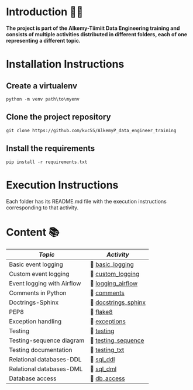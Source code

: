 # **Introduction** :rocket::rocket:

**The project is part of the Alkemy-Tiimiit Data Engineering training and consists of multiple activities distributed in different folders, each of one representing a different topic.** 

# **Installation Instructions**

## **Create a virtualenv**

    python -m venv path\to\myenv

## **Clone the project repository**

    git clone https://github.com/kvc55/AlkemyP_data_engineer_training

## **Install the requirements**

    pip install -r requirements.txt

# **Execution Instructions**

Each folder has its README.md file with the execution instructions corresponding to that activity.

# **Content** :books:

| *Topic*                         | *Activity*  |
|-------------------------------|-----------|
| Basic event logging           |:link: [basic_logging](https://github.com/kvc55/DE_training/tree/main/unit3_basic_logging)           |
| Custom event logging          |:link: [custom_logging](https://github.com/kvc55/DE_training/tree/main/unit4_custom_logging)           |
| Event logging with Airflow    |:link: [logging_airflow](https://github.com/kvc55/DE_training/tree/main/unit5_logging_airflow)           |
| Comments in Python            |:link: [comments](https://github.com/kvc55/DE_training/tree/main/unit6_comments)           |
| Doctrings-Sphinx              |:link: [docstrings_sphinx](https://github.com/kvc55/DE_training/tree/main/unit7_docstrings_sphinx)           |
| PEP8                          |:link: [flake8](../../../../../C:/Users/karen/Desktop/Prisma_P/unit8_flake8)           |
| Exception handling            |:link: [exceptions](../../../../../C:/Users/karen/Desktop/Prisma_P/unit9_exceptions.py)           |
| Testing                       |:link: [testing](../../../../../C:/Users/karen/Desktop/Prisma_P/unit10_testing)            |
| Testing-sequence diagram      |:link: [testing_sequence](../../../../../C:/Users/karen/Desktop/Prisma_P/unit11_testing_sequence)           |
| Testing documentation         |:link: [testing_txt](../../../../../C:/Users/karen/Desktop/Prisma_P/unit11_testing_txt)          |
| Relational databases-DDL      |:link: [sql_ddl](../../../../../C:/Users/karen/Desktop/Prisma_P/unit13_sql_ddl)           |
| Relational databases-DML      |:link: [sql_dml](../../../../../C:/Users/karen/Desktop/Prisma_P/unit14_sql_dml)           |
| Database access               |:link: [db_access](../../../../../C:/Users/karen/Desktop/Prisma_P/unit16_db_access)           |



